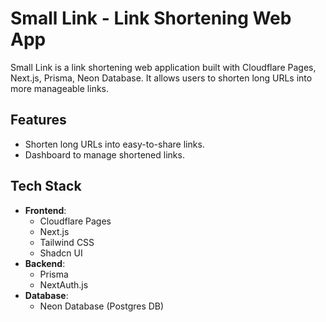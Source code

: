 # Small Link - Link Shortening Web App

Small Link is a link shortening web application built with Cloudflare Pages, Next.js, Prisma, Neon Database. It allows users to shorten long URLs into more manageable links.

## Features

- Shorten long URLs into easy-to-share links.
- Dashboard to manage shortened links.

## Tech Stack

- **Frontend**:
  - Cloudflare Pages
  - Next.js
  - Tailwind CSS
  - Shadcn UI
- **Backend**:
  - Prisma
  - NextAuth.js
- **Database**:
  - Neon Database (Postgres DB)
